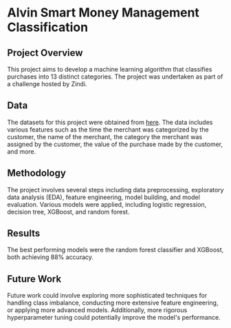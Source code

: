 # Alvin Smart Money Management Classification

## Project Overview
This project aims to develop a machine learning algorithm that classifies purchases into 13 distinct categories. The project was undertaken as part of a challenge hosted by Zindi.

## Data
The datasets for this project were obtained from [here](https://zindi.africa/competitions/alvin-smart-money-management-classification-challenge/data). The data includes various features such as the time the merchant was categorized by the customer, the name of the merchant, the category the merchant was assigned by the customer, the value of the purchase made by the customer, and more.

## Methodology
The project involves several steps including data preprocessing, exploratory data analysis (EDA), feature engineering, model building, and model evaluation. Various models were applied, including logistic regression, decision tree, XGBoost, and random forest.

## Results
The best performing models were the random forest classifier and XGBoost, both achieving 88% accuracy.

## Future Work
Future work could involve exploring more sophisticated techniques for handling class imbalance, conducting more extensive feature engineering, or applying more advanced models. Additionally, more rigorous hyperparameter tuning could potentially improve the model's performance.
